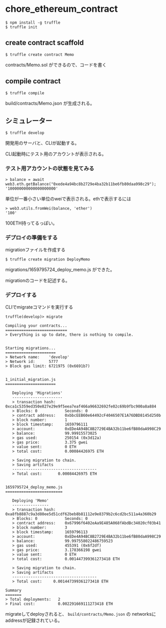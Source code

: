 # chore_ethereum_contract

```
$ npm install -g truffle
$ truffle init
```

## create contract scaffold

```
$ truffle create contract Memo
```

contracts/Memo.sol ができるので、コードを書く

## compile contract

```
$ truffle compile
```

build/contracts/Memo.json が生成される。

## シミュレーター

```
$ truffle develop
```

開発用のサーバと、CLIが起動する。

CLI起動時にテスト用のアカウントが表示される。

### テスト用アカウントの状態を見てみる

```
> balance = await web3.eth.getBalance("0xede4a94bc8b2729e4ba32b11be6fb80daa998c29");
'100000000000000000000'
```

単位が一番小さい単位のweiで表示される。ethで表示するには

```
> web3.utils.fromWei(balance, 'ether')
'100'
```

100ETH持ってるっぽい。

### デプロイの準備をする

migrationファイルを作成する

```
$ truffle create migration DeployMemo
```

migrations/1659795724_deploy_memo.js ができた。

migrationのコードを記述する。

### デプロイする

CLIでmigrateコマンドを実行する

```
truffle(develop)> migrate

Compiling your contracts...
===========================
> Everything is up to date, there is nothing to compile.


Starting migrations...
======================
> Network name:    'develop'
> Network id:      5777
> Block gas limit: 6721975 (0x6691b7)


1_initial_migration.js
======================

   Deploying 'Migrations'
   ----------------------
   > transaction hash:    0xca1c5359ed350e827e29e9f5eea7eaf466a96632692fe02c69b9fbc900a8a884
   > Blocks: 0            Seconds: 0
   > contract address:    0xbbcEEB60e64492cF4046507E1A76DBD8145d250b
   > block number:        1
   > block timestamp:     1659796111
   > account:             0xEDe4A94BC8B2729E4BA32b11be6fB80daA998C29
   > balance:             99.99915573025
   > gas used:            250154 (0x3d12a)
   > gas price:           3.375 gwei
   > value sent:          0 ETH
   > total cost:          0.00084426975 ETH

   > Saving migration to chain.
   > Saving artifacts
   -------------------------------------
   > Total cost:       0.00084426975 ETH


1659795724_deploy_memo.js
=========================

   Deploying 'Memo'
   ----------------
   > transaction hash:    0xa8fb8887c9a3d80ee5d51cdf62beb8b81112e9e8379b2c6cd2bc511a4a360b29
   > Blocks: 0            Seconds: 0
   > contract address:    0x67996f6402eAa9E485A068fAbdBc34020cf03b41
   > block number:        3
   > block timestamp:     1659796113
   > account:             0xEDe4A94BC8B2729E4BA32b11be6fB80daA998C29
   > balance:             99.997558022486759523
   > gas used:            455391 (0x6f2df)
   > gas price:           3.178366198 gwei
   > value sent:          0 ETH
   > total cost:          0.001447399361273418 ETH

   > Saving migration to chain.
   > Saving artifacts
   -------------------------------------
   > Total cost:     0.001447399361273418 ETH

Summary
=======
> Total deployments:   2
> Final cost:          0.002291669111273418 ETH
```

migrateしてdeployされると、 `build/contracts/Memo.json` の networksにaddressが記録されている。


